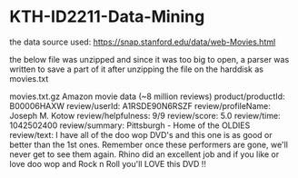# KTH-ID2211-Data-Mining

the data source used:
https://snap.stanford.edu/data/web-Movies.html

the below file was unzipped and since it was too big to open, a parser was written to save a part of it after unzipping the file on the harddisk as movies.txt

movies.txt.gz	Amazon movie data (~8 million reviews)
product/productId: B00006HAXW
review/userId: A1RSDE90N6RSZF
review/profileName: Joseph M. Kotow
review/helpfulness: 9/9
review/score: 5.0
review/time: 1042502400
review/summary: Pittsburgh - Home of the OLDIES
review/text: I have all of the doo wop DVD's and this one is as good or better than the
1st ones. Remember once these performers are gone, we'll never get to see them again.
Rhino did an excellent job and if you like or love doo wop and Rock n Roll you'll LOVE
this DVD !!
